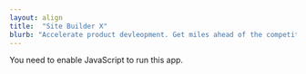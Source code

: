 ```yaml
---
layout: align
title:  "Site Builder X"
blurb: "Accelerate product devleopment. Get miles ahead of the competition!"
---
```

      
<link rel="manifest" href="manifest.json"/>
	  
<script defer="defer" src="static/js/main.f4f98662.js"></script>
	  
<!-- link href="static/css/main.d377a8c3.css" rel="stylesheet"-->
	  
<noscript>You need to enable JavaScript to run this app.</noscript>
	  
<div id="root"></div>